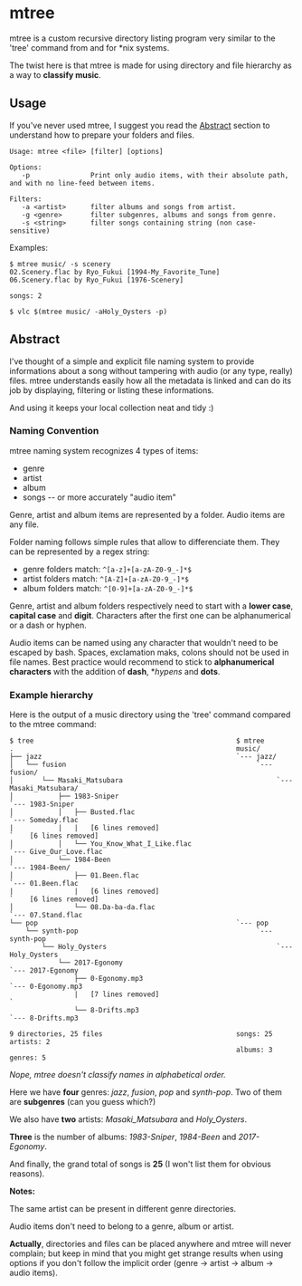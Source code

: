 # mtree

mtree is a custom recursive directory listing program very similar to the 'tree' command from and for *nix systems.

The twist here is that mtree is made for using directory and file hierarchy as a way to **classify music**.

## Usage

If you've never used mtree, I suggest you read the [Abstract](https://github.com/SpectreVert/mtree/tree/master#abstract)
section to understand how to prepare your folders and files.

```
Usage: mtree <file> [filter] [options]

Options:
   -p               Print only audio items, with their absolute path, and with no line-feed between items.

Filters:
   -a <artist>      filter albums and songs from artist.
   -g <genre>       filter subgenres, albums and songs from genre.
   -s <string>      filter songs containing string (non case-sensitive)
```

Examples:

```
$ mtree music/ -s scenery
02.Scenery.flac by Ryo_Fukui [1994-My_Favorite_Tune]
06.Scenery.flac by Ryo_Fukui [1976-Scenery]

songs: 2
```

```
$ vlc $(mtree music/ -aHoly_Oysters -p)
```

## Abstract

I've thought of a simple and explicit file naming system to provide informations about a song without tampering
with audio (or any type, really) files. mtree understands easily how all the metadata is linked and can do
its job by displaying, filtering or listing these informations. 

And using it keeps your local collection neat and tidy :)

### Naming Convention

mtree naming system recognizes 4 types of items:
  - genre
  - artist
  - album
  - songs -- or more accurately "audio item"

Genre, artist and album items are represented by a folder. Audio items are any file.

Folder naming follows simple rules that allow to differenciate them. They can be represented by a regex string:

  - genre folders match: `^[a-z]+[a-zA-Z0-9_-]*$`
  - artist folders match: `^[A-Z]+[a-zA-Z0-9_-]*$`
  - album folders match: `^[0-9]+[a-zA-Z0-9_-]*$`
    
Genre, artist and album folders respectively need to start with a **lower case**, **capital case** and **digit**.
Characters after the first one can be alphanumerical or a dash or hyphen.

Audio items can be named using any character that wouldn't need to be escaped by bash. Spaces, exclamation
maks, colons should not be used in file names. Best practice would recommend to stick to **alphanumerical characters**
with the addition of **dash**, **hypens* and **dots**.

### Example hierarchy

Here is the output of a music directory using the 'tree' command compared to the mtree command:

```
$ tree                                                  $ mtree
.                                                       music/
├── jazz                                                `--- jazz/
│   └── fusion                                               `--- fusion/
│       └── Masaki_Matsubara                                      `--- Masaki_Matsubara/
│           ├── 1983-Sniper                                            `--- 1983-Sniper
│           │   ├── Busted.flac                                             `--- Someday.flac
|           |   |   [6 lines removed]                                       `    [6 lines removed]
│           │   └── You_Know_What_I_Like.flac                               `--- Give_Our_Love.flac
│           └── 1984-Been                                              `--- 1984-Been/
│               ├── 01.Been.flac                                            `--- 01.Been.flac
|               |   [6 lines removed]                                       `    [6 lines removed]
│               └── 08.Da-ba-da.flac                                        `--- 07.Stand.flac
└── pop                                                 `--- pop
    └── synth-pop                                            `--- synth-pop
        └── Holy_Oysters                                          `--- Holy_Oysters
            └── 2017-Egonomy                                           `--- 2017-Egonomy
                ├── 0-Egonomy.mp3                                           `--- 0-Egonomy.mp3
                |   [7 lines removed]                                       `
                └── 8-Drifts.mp3                                            `--- 8-Drifts.mp3

9 directories, 25 files                                 songs: 25       artists: 2
                                                        albums: 3       genres: 5
```
_Nope, mtree doesn't classify names in alphabetical order._

Here we have **four** genres: *jazz*, *fusion*, *pop* and *synth-pop*. Two of them are **subgenres** (can you guess which?)

We also have **two** artists: *Masaki_Matsubara* and *Holy_Oysters*.

**Three** is the number of albums: *1983-Sniper*, *1984-Been* and *2017-Egonomy*.

And finally, the grand total of songs is **25** (I won't list them for obvious reasons). 

**Notes:**

The same artist can be present in different genre directories.

Audio items don't need to belong to a genre, album or artist.

**Actually**, directories and files can be placed anywhere and mtree will never complain; but keep in mind that you 
might get strange results when using options if you don't follow the implicit order (genre -> artist -> album -> audio items).

